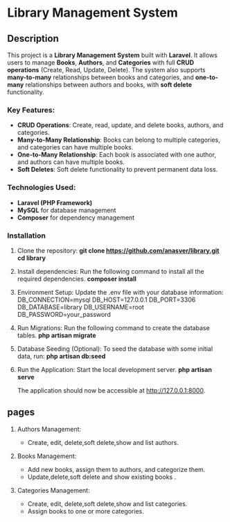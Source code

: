 # Library Management System 

## Description
This project is a **Library Management System** built with **Laravel**. It allows users to manage **Books**, **Authors**, and **Categories** with full **CRUD operations** (Create, Read, Update, Delete). The system also supports **many-to-many** relationships between books and categories, and **one-to-many** relationships between authors and books, with **soft delete** functionality.

### Key Features:
- **CRUD Operations**: Create, read, update, and delete books, authors, and categories.
- **Many-to-Many Relationship**: Books can belong to multiple categories, and categories can have multiple books.
- **One-to-Many Relationship**: Each book is associated with one author, and authors can have multiple books.
- **Soft Deletes**: Soft delete functionality to prevent permanent data loss.

### Technologies Used:
- **Laravel (PHP Framework)**
- **MySQL** for database management
- **Composer** for dependency management

### Installation
1. Clone the repository:
   **git clone https://github.com/anasver/library.git**
   **cd library**

2. Install dependencies:
   Run the following command to install all the required dependencies.
   **composer install**   

3. Environment Setup:
   Update the .env file with your database information:
   DB_CONNECTION=mysql
   DB_HOST=127.0.0.1
   DB_PORT=3306
   DB_DATABASE=library
   DB_USERNAME=root
   DB_PASSWORD=your_password

4. Run Migrations:
   Run the following command to create the database tables.
   **php artisan migrate** 

5. Database Seeding (Optional):
   To seed the database with some initial data, run:
   **php artisan db:seed**    

6. Run the Application:
   Start the local development server.
   **php artisan serve**   

    The application should now be accessible at http://127.0.0.1:8000.




## pages
1. Authors Management:
   - Create, edit, delete,soft delete,show and list authors.
   
2. Books Management:
   - Add new books, assign them to authors, and categorize them.
   - Update,delete,soft delete and show existing books .
   
3. Categories Management:
   - Create, edit, delete,soft delete,show and list categories.
   - Assign books to one or more categories.

